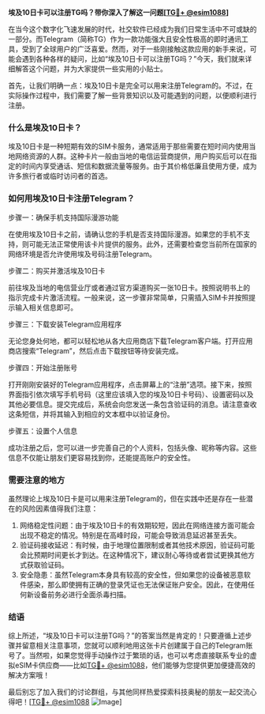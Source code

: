 **埃及10日卡可以注册TG吗？带你深入了解这一问题[[TG💪+ @esim1088](https://t.me/s/esim1088)]**

在当今这个数字化飞速发展的时代，社交软件已经成为我们日常生活中不可或缺的一部分。而Telegram（简称TG）作为一款功能强大且安全性极高的即时通讯工具，受到了全球用户的广泛喜爱。然而，对于一些刚接触这款应用的新手来说，可能会遇到各种各样的疑问，比如“埃及10日卡可以注册TG吗？”今天，我们就来详细解答这个问题，并为大家提供一些实用的小贴士。

首先，让我们明确一点：埃及10日卡是完全可以用来注册Telegram的。不过，在实际操作过程中，我们需要了解一些背景知识以及可能遇到的问题，以便顺利进行注册。

### **什么是埃及10日卡？**

埃及10日卡是一种短期有效的SIM卡服务，通常适用于那些需要在短时间内使用当地网络资源的人群。这种卡片一般由当地的电信运营商提供，用户购买后可以在指定的时间内享受通话、短信和数据流量等服务。由于其价格低廉且使用方便，成为许多旅行者或临时访问者的首选。

### **如何用埃及10日卡注册Telegram？**

步骤一：确保手机支持国际漫游功能

在使用埃及10日卡之前，请确认您的手机是否支持国际漫游。如果您的手机不支持，则可能无法正常使用该卡片提供的服务。此外，还需要检查您当前所在国家的网络环境是否允许使用埃及号码注册Telegram。

步骤二：购买并激活埃及10日卡

前往埃及当地的电信营业厅或者通过官方渠道购买一张10日卡。按照说明书上的指示完成卡片激活流程。一般来说，这一步骤非常简单，只需插入SIM卡并按照提示输入相关信息即可。

步骤三：下载安装Telegram应用程序

无论您身处何地，都可以轻松地从各大应用商店下载Telegram客户端。打开应用商店搜索“Telegram”，然后点击下载按钮等待安装完成。

步骤四：开始注册账号

打开刚刚安装好的Telegram应用程序，点击屏幕上的“注册”选项。接下来，按照界面指引依次填写手机号码（这里应该填入您的埃及10日卡号码）、设置密码以及其他必要信息。提交完成后，系统会向您发送一条包含验证码的消息。请注意查收这条短信，并将其输入到相应的文本框中以验证身份。

步骤五：设置个人信息

成功注册之后，您可以进一步完善自己的个人资料，包括头像、昵称等内容。这些信息不仅能让朋友们更容易找到你，还能提高账户的安全性。

### **需要注意的地方**

虽然理论上埃及10日卡是可以用来注册Telegram的，但在实践中还是存在一些潜在的风险因素值得我们注意：

1. 网络稳定性问题：由于埃及10日卡的有效期较短，因此在网络连接方面可能会出现不稳定的情况。特别是在高峰时段，可能会导致消息延迟甚至丢失。
2. 验证码接收延迟：有时候，由于地理位置限制或者其他技术原因，验证码可能会比预期时间更长才到达。在这种情况下，建议耐心等待或者尝试更换其他方式获取验证码。
3. 安全隐患：虽然Telegram本身具有较高的安全性，但如果您的设备被恶意软件感染，那么即使拥有正确的登录凭证也无法保证账户安全。因此，在使用任何新设备前务必进行全面杀毒扫描。

### **结语**

综上所述，“埃及10日卡可以注册TG吗？”的答案当然是肯定的！只要遵循上述步骤并留意相关注意事项，您就可以顺利地用这张卡片创建属于自己的Telegram账号了。当然啦，如果您觉得手动操作过于繁琐的话，也可以考虑直接联系专业的虚拟eSIM卡供应商——比如[TG💪+ @esim1088](https://t.me/s/esim1088)，他们能够为您提供更加便捷高效的解决方案哦！

最后别忘了加入我们的讨论群组，与其他同样热爱探索科技奥秘的朋友一起交流心得吧！[[TG💪+ @esim1088](https://t.me/s/esim1088) ![Image](https://i.postimg.cc/4NQfJmqS/Snipaste-2025-05-13-00-14-12.png)]